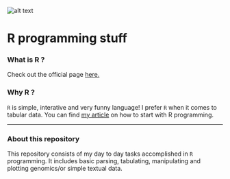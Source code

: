 
![alt text](https://www.r-project.org/Rlogo.png  "R") 

# R programming stuff

### What is R ?
Check out the official page [here.](https://www.r-project.org/about.html)

### Why R ?
`R` is simple, interative and very funny language! I prefer `R` when it comes to tabular data. You can find [my article](https://www.linkedin.com/pulse/how-do-i-start-r-programming-vijay-lakhujani "How-do-i-start-with-R-programming-?") on how to start with R programming.

--------------

### About this repository

This repository consists of my day to day tasks accomplished in `R` programming. It includes basic parsing, tabulating, manipulating and plotting genomics/or simple textual data.
